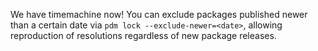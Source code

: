 We have timemachine now! You can exclude packages published newer than a certain date via `pdm lock --exclude-newer=<date>`, allowing reproduction of resolutions regardless of new package releases.
